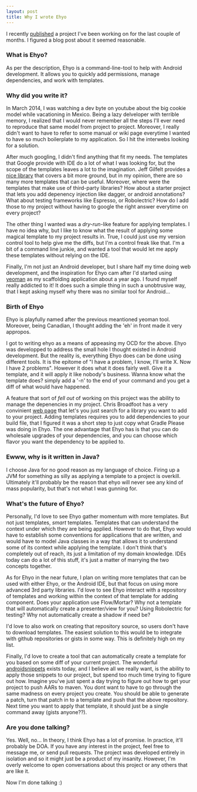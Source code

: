 ```yaml
---
layout: post
title: Why I wrote Ehyo
---
```

I recently [published](1) a project I've been working on for the last couple of months. I figured a blog post about it seemed reasonable. 

### What is Ehyo?
As per the description, Ehyo is a command-line-tool to help with Android development. It allows you to quickly add permissions, manage dependencies, and work with templates.

### Why did you write it?
In March 2014, I was watching a dev byte on youtube about the big cookie model while  vacationing in Mexico. Being a lazy delveloper with terrible memory, I realized that I would never remember all the steps I'll ever need to reproduce that same model from project to project. Moreover, I really didn't want to have to refer to some manual or wiki page everytime I wanted to have so much boilerplate to my application. So I hit the interwebs looking for a solution.

After much googling, I didn't find anything that fit my needs. The templates that Google provide with IDE do a lot of what I was looking for, but the scope of the templates leaves a lot to the imagination. Jeff Gilfelt provides a [nice library](2) that covers a bit more ground, but in my opinion, there are so many more templates that can be useful. Moreover, where were the templates that make use of third-party libraries? How about a starter project that lets you add depenency injection like dagger, or android annotations? What about testing frameworks like Espresso, or Robolectric? How do I add those to my project without having to google the right answer everytime on every project?

The other thing I wanted was a *dry-run*-like feature for applying templates. I have no idea why, but I like to know what the result of applying some magical template to my project results in. True, I could just use my version control tool to help give me the diffs, but I'm a control freak like that. I'm a bit of a command line junkie, and wanted a tool that would let me apply these templates without relying on the IDE.

Finally, I'm not just an Android developer, but I share half my time doing web development, and the inspiration for Ehyo cam after I'd started using [yeoman](4) as my scaffolding application about a year ago. I found myself really addicted to it! It does such a simple thing in such a unobtrusive way, that I kept asking myself why there was no similar tool for Android...

### Birth of Ehyo
Ehyo is playfully named after the previous meantioned yeoman tool. Moreover, being Canadian, I thought adding the 'eh' in front made it very appropos. 

I got to writing ehyo as a means of appeasing my OCD for the above. Ehyo was developped to address the small hole I thought existed in Android development. But the reality is, everything Ehyo does can be done using different tools. It is the epitome of "I have a problem, I know, I'll write X. Now I have 2 problems". However it does what it does fairly well. Give it a template, and it will apply it like nobody's business. Wanna know what the template does? simply add a '-n' to the end of your command and you get a diff of what would have happened.

A feature that sort of *fell out* of working on this project was the ability to manage the depenencies in my project. Chris Broadfoot has a very convinient [web page](3) that let's you just search for a library you want to add to your project. Adding templates requires you to add dependencies to your build file, that I figured it was a short step to just copy what Gradle Please was doing in Ehyo. The one advantage that Ehyo has is that you can do wholesale upgrades of your dependencies, and you can choose which flavor you want the dependency to be applied to. 

### Ewww, why is it written in Java?
I choose Java for no good reason as my language of choice. Firing up a JVM for something as silly as applying a template to a project is overkill. Ultimately it'll probably be the reason that ehyo will never see any kind of mass popularity, but that's not what I was gunning for.

### What's the future of Ehyo?
Personally, I'd love to see Ehyo gather momentum with more templates. But not just templates, *smart* templates. Templates that can understand the context under which they are being applied. However to do that, Ehyo would have to establish some conventions for applications that are written, and would have to model Java classes in a way that allows it to understand some of its context while applying the template. I don't think that's completely out of reach, its just a limitation of my domain knowledge. IDEs today can do a lot of this stuff, it's just a matter of marrying the two concepts together.

As for Ehyo in the near future, I plan on writing more templates that can be used with either Ehyo, or the Android IDE, but that focus on using more advanced 3rd party libraries. I'd love to see Ehyo interact with a repository of templates and working within the context of that template for adding component. Does your application use Flow/Mortar? Why not a template that will automatically create a presenter/view for you? Using Robolectric for testing? Why not automatically create a shadow if need be?

I'd love to also work on creating that repository source, so users don't have to download templates. The easiest solution to this would be to integrate with github repositories or gists in some way. This is definitely high on my list. 

Finally, I'd love to create a tool that can automatically create a template for you based on some diff of your current project. The wonderful [androidsnippets](5) exists today, and I believe all we really want, is the ability to apply those snippets to our project, but spend too much time trying to figure out how. Imagine you've just spent a day trying to figure out how to get your project to push AARs to maven. You dont want to have to go through the same madness on every project you create. You should be able to generate a patch, turn that patch in to a template and push that the above repository. Next time you want to apply that template, it should just be a single command away (gists anyone??). 

### Are you done talking?
Yes. Well, no... In theory, I think Ehyo has a lot of promise. In practice, it'll probably be DOA. If you have any interest in the project, feel free to message me, or send pull requests. The project was developed entirely in isolation and so it might just be a product of my insanity. However, I'm overly welcome to open conversations about this project or any others that are like it.

Now I'm done talking :)

 [1]: https://github.com/vijaysharm/ehyo
 [2]: https://github.com/jgilfelt/android-adt-templates
 [3]: http://gradleplease.appspot.com/
 [4]: http://yeoman.io/
 [5]: http://www.androidsnippets.com/